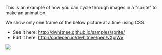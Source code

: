 This is an example of how you can cycle through images in a "sprite" to make an animation.

We show only one frame of the below picture at a time using CSS.

* See it here: http://dwhitnee.github.io/samples/sprite/
* Edit it here: http://codepen.io/dwhitnee/pen/vXpjWx

<img src="http://i59.tinypic.com/jpkk6f.jpg">

